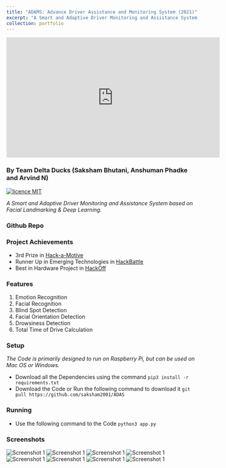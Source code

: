 ```yaml
---
title: "ADAMS: Advance Driver Assistance and Monitoring System (2021)"
excerpt: "A Smart and Adaptive Driver Monitoring and Assistance System based on Facial Landmarking & Deep Learning.<br/><br/><img src='/images/ADAMS-img.jpeg'>"
collection: portfolio
---
```


<iframe width="560" height="315" src="https://www.youtube.com/embed/GD053njx0fU" title="YouTube video player" frameborder="0" allow="accelerometer; autoplay; clipboard-write; encrypted-media; gyroscope; picture-in-picture" allowfullscreen></iframe>

### By Team Delta Ducks (Saksham Bhutani, Anshuman Phadke and Arvind N)
[![licence MIT](https://img.shields.io/github/license/saksham2001/TouchFree-v2)](https://github.com/saksham2001/TouchFree-v2/blob/master/LICENSE) 

*A Smart and Adaptive Driver Monitoring and Assistance System based on Facial Landmarking & Deep Learning.*

### Github Repo
<div class="github-card" data-github="saksham2001/ADAS" data-width="400" data-height="" data-theme="medium"></div>
<script src="//cdn.jsdelivr.net/github-cards/latest/widget.js"></script>

### Project Achievements
* 3rd Prize in [Hack-a-Motive](https://vit.ac.in/hackamotiVE/)
* Runner Up in Emerging Technologies in [HackBattle](https://hackbattle.ieeecsvit.com/)
* Best in Hardware Project in [HackOff](https://www.hackoff.tech/)


### Features

1. Emotion Recognition
2. Facial Recognition
3. Blind Spot Detection
4. Facial Orientation Detection
5. Drowsiness Detection
6. Total Time of Drive Calculation



### Setup

*The Code is primarily designed to run on Raspberry Pi, but can be used on Mac OS or Windows.*

* Download all the Dependencies using the command `pip3 install -r requirements.txt`
* Download the Code or Run the following command to download it `git pull https://github.com/saksham2001/ADAS`


### Running

* Use the following command to the Code `python3 app.py`

### Screenshots
![Screenshot 1](https://sakshambhutani.xyz/images/ADAMS/scr1.jpeg)
![Screenshot 1](https://sakshambhutani.xyz/images/ADAMS/scr2.jpeg)
![Screenshot 1](https://sakshambhutani.xyz/images/ADAMS/scr3.jpeg)
![Screenshot 1](https://sakshambhutani.xyz/images/ADAMS/scr4.jpeg)
![Screenshot 1](https://sakshambhutani.xyz/images/ADAMS/scr5.jpeg)
![Screenshot 1](https://sakshambhutani.xyz/images/ADAMS/scr6.jpeg)
![Screenshot 1](https://sakshambhutani.xyz/images/ADAMS/scr7.jpeg)
![Screenshot 1](https://sakshambhutani.xyz/images/ADAMS/scr8.jpeg)





